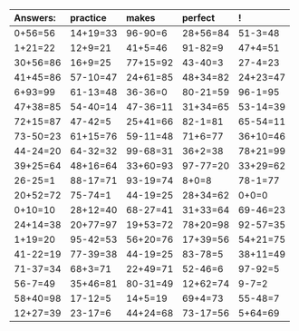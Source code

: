 | Answers: | practice | makes | perfect | ! |
| :--- | :--- | :--- | :--- | :--- |
| 0+56=56 | 14+19=33 | 96-90=6 | 28+56=84 | 51-3=48 | 
| 1+21=22 | 12+9=21 | 41+5=46 | 91-82=9 | 47+4=51 | 
| 30+56=86 | 16+9=25 | 77+15=92 | 43-40=3 | 27-4=23 | 
| 41+45=86 | 57-10=47 | 24+61=85 | 48+34=82 | 24+23=47 | 
| 6+93=99 | 61-13=48 | 36-36=0 | 80-21=59 | 96-1=95 | 
| 47+38=85 | 54-40=14 | 47-36=11 | 31+34=65 | 53-14=39 | 
| 72+15=87 | 47-42=5 | 25+41=66 | 82-1=81 | 65-54=11 | 
| 73-50=23 | 61+15=76 | 59-11=48 | 71+6=77 | 36+10=46 | 
| 44-24=20 | 64-32=32 | 99-68=31 | 36+2=38 | 78+21=99 | 
| 39+25=64 | 48+16=64 | 33+60=93 | 97-77=20 | 33+29=62 | 
| 26-25=1 | 88-17=71 | 93-19=74 | 8+0=8 | 78-1=77 | 
| 20+52=72 | 75-74=1 | 44-19=25 | 28+34=62 | 0+0=0 | 
| 0+10=10 | 28+12=40 | 68-27=41 | 31+33=64 | 69-46=23 | 
| 24+14=38 | 20+77=97 | 19+53=72 | 78+20=98 | 92-57=35 | 
| 1+19=20 | 95-42=53 | 56+20=76 | 17+39=56 | 54+21=75 | 
| 41-22=19 | 77-39=38 | 44-19=25 | 83-78=5 | 38+11=49 | 
| 71-37=34 | 68+3=71 | 22+49=71 | 52-46=6 | 97-92=5 | 
| 56-7=49 | 35+46=81 | 80-31=49 | 12+62=74 | 9-7=2 | 
| 58+40=98 | 17-12=5 | 14+5=19 | 69+4=73 | 55-48=7 | 
| 12+27=39 | 23-17=6 | 44+24=68 | 73-17=56 | 5+64=69 | 

